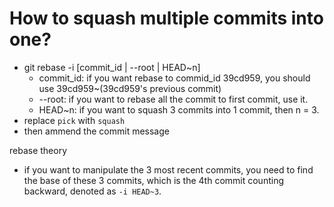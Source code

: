 # How to squash multiple commits into one?

- git rebase -i [commit_id | --root | HEAD~n]
  - commit_id: if you want rebase to commid_id 39cd959, you should use 39cd959~(39cd959's previous commit)
  - --root: if you want to rebase all the commit to first commit, use it.
  - HEAD~n: if you want to squash 3 commits into 1 commit, then n = 3.
- replace `pick` with `squash`
- then ammend the commit message


rebase theory

- if you want to manipulate the 3 most recent commits, you need to find the base of these 3 commits, which is the 4th commit counting backward, denoted as `-i HEAD~3`.